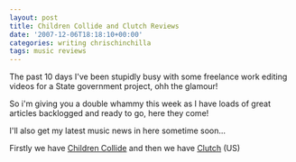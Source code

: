 ```yaml
---
layout: post
title: Children Collide and Clutch Reviews
date: '2007-12-06T18:18:10+00:00'
categories: writing chrischinchilla
tags: music reviews
---
```


The past 10 days I've been stupidly busy with some freelance work editing videos for a State government project, ohh the glamour!

So i'm giving you a double whammy this week as I have loads of great articles backlogged and ready to go, here they come!

I'll also get my latest music news in here sometime soon...

Firstly we have [Children Collide](http://www.indieoma.com/public_journal.php?d=432aca3a1e345e339f35a30c8f65edce) and then we have [Clutch](http://www.indieoma.com/public_journal.php?d=8d3bba7425e7c98c50f52ca1b52d3735) (US)
